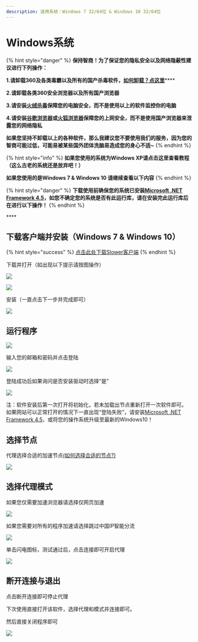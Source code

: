 ```yaml
---
description: 适用系统：Windows 7 32/64位 & Windows 10 32/64位
---
```


# Windows系统

{% hint style="danger" %}
**保持智商！为了保证您的隐私安全以及网络隐蔽性建议进行下列操作：**

**1.请卸载360及各类毒霸以及所有的国产杀毒软件，**[**如何卸载？点这里**](https://jingyan.baidu.com/article/4d58d5411fe5d99dd4e9c09b.html)\*\*\*\*

**2.请卸载各类360安全浏览器以及所有国产浏览器**

**3.请安装**[**火绒杀毒**](https://www.huorong.cn/)**保障您的电脑安全，而不是使用以上的软件监控你的电脑**

**4.请安装**[**谷歌浏览器**](https://www.google.com/intl/zh-CN/chrome/)**或**[**火狐浏览器**](http://www.firefox.com.cn/)**保障您的上网安全，而不是使用国产浏览器来泄露您的网络隐私**

**如果您坚持不卸载以上的各种软件，那么我建议您不要使用我们的服务，因为您的智商可能过低，可能易被某些国外团体洗脑易造成您的身心不适~**
{% endhint %}

{% hint style="info" %}
**如果您使用的系统为Windows XP请点击这里查看教程（这么古老的系统还是放弃吧！）**

**如果您使用的是Windows 7 & Windows 10 请继续查看以下内容**
{% endhint %}

{% hint style="danger" %}
**下载使用前确保您的系统已安装**[**Microsoft .NET Framework 4.5**](https://www.microsoft.com/zh-CN/download/details.aspx?id=30653)**，如您不确定您的系统是否有此运行库，请在安装完此运行库后在进行以下操作！**
{% endhint %}

\*\*\*\*

## 下载客户端并安装（Windows 7 & Windows 10）

{% hint style="success" %}
[点击此处下载Slower客户端](https://cdn.slowerssr.top/Slower_Installer.exe)
{% endhint %}

下载并打开（如出现以下提示请按图操作）

![](https://slower.coding.net/p/slower/git/raw/master/gitbook/assets/5cf8cbbd9820b74011.png)

![](https://slower.coding.net/p/slower/git/raw/master/gitbook/assets/5cf8cbbda7ab112507.png)

安装（一直点击下一步并完成即可）

![](https://slower.coding.net/p/slower/git/raw/master/gitbook/assets/5cf8cc068c4f850981.png)

## 运行程序

![](https://slower.coding.net/p/slower/git/raw/master/gitbook/assets/5cf8cc4e7e1a918387.png)

输入您的邮箱和密码并点击登陆

![](https://slower.coding.net/p/slower/git/raw/master/gitbook/assets/5cf8cc7d776be71984.png)

登陆成功后如果询问是否安装驱动时选择“是”

![](https://slower.coding.net/p/slower/git/raw/master/gitbook/assets/5cf8cdb72878171053.png)

注：软件安装后第一次打开将初始化，若未加载出节点重新打开一次软件即可。  
如果网站可以正常打开的情况下一直出现“登陆失败”，请安装[Microsoft .NET Framework 4.5](https://www.microsoft.com/zh-CN/download/details.aspx?id=30653)，或将您的操作系统升级至最新的Windows10！

## **选择节点**

代理选择合适的加速节点[\(如何选择合适的节点?\)](../wang-zhan-shi-yong/jie-dian-tui-jian.md)

![](https://slower.coding.net/p/slower/git/raw/master/gitbook/assets/5cf8ce60c7f2068466.png)

## **选择代理模式**

如果您仅需要加速浏览器请选择仅网页加速

![](https://slower.coding.net/p/slower/git/raw/master/gitbook/assets/5cf8ceba36ca475136.png)

如果您需要对所有的程序加速请选择跳过中国IP智能分流

![](https://slower.coding.net/p/slower/git/raw/master/gitbook/assets/5cf8cef2d86c594840.png)

单击闪电图标，测试通过后，点击连接即可开启代理

![](https://slower.coding.net/p/slower/git/raw/master/gitbook/assets/5cf8cf78b5c8d86374.png)

## **断开连接与退出**

点击断开连接即可停止代理

下次使用直接打开该软件，选择代理和模式并连接即可。

然后直接关闭程序即可

![](https://slower.coding.net/p/slower/git/raw/master/gitbook/assets/5cf8cfbd49c0084197.png)

